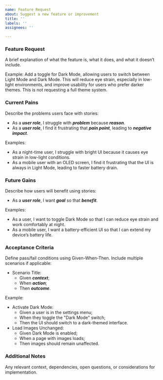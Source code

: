 ```yaml
---
name: Feature Request
about: Suggest a new feature or improvement
title: ''
labels: ''
assignees: ''

---
```


### Feature Request

A brief explanation of what the feature is, what it does, and what it doesn’t include.

Example: Add a toggle for Dark Mode, allowing users to switch between Light Mode and Dark Mode. This will reduce eye strain, especially in low-light environments, and improve usability for users who prefer darker themes. This is not requesting a full theme system.

### Current Pains

Describe the problems users face with stories:
- As a ***user role***, I struggle with ***problem*** because ***reason***.
- As a ***user role***, I find it frustrating that ***pain point***, leading to ***negative impact***.

Examples:
- As a night-time user, I struggle with bright UI because it causes eye strain in low-light conditions.
- As a mobile user with an OLED screen, I find it frustrating that the UI is always in Light Mode, leading to faster battery drain.

### Future Gains

Describe how users will benefit using stories:
- As a ***user role***, I want ***goal*** so that ***benefit***.

Examples:
- As a user, I want to toggle Dark Mode so that I can reduce eye strain and work comfortably at night.
- As a mobile user, I want a battery-efficient UI so that I can extend my device’s battery life.

### Acceptance Criteria

Define pass/fail conditions using Given-When-Then. Include multiple scenarios if applicable:
- Scenario Title:
  - Given ***context***;
  - When ***action***;
  - Then ***outcome***.

Example:
- Activate Dark Mode:
  - Given a user is in the settings menu;
  - When they toggle the "Dark Mode" switch;
  - Then the UI should switch to a dark-themed interface.
- Load Images Unchanged:
  - Given Dark Mode is enabled;
  - When a page with images loads;
  - Then images should remain unaffected.

### Additional Notes

Any relevant context, dependencies, open questions, or considerations for implementation.
